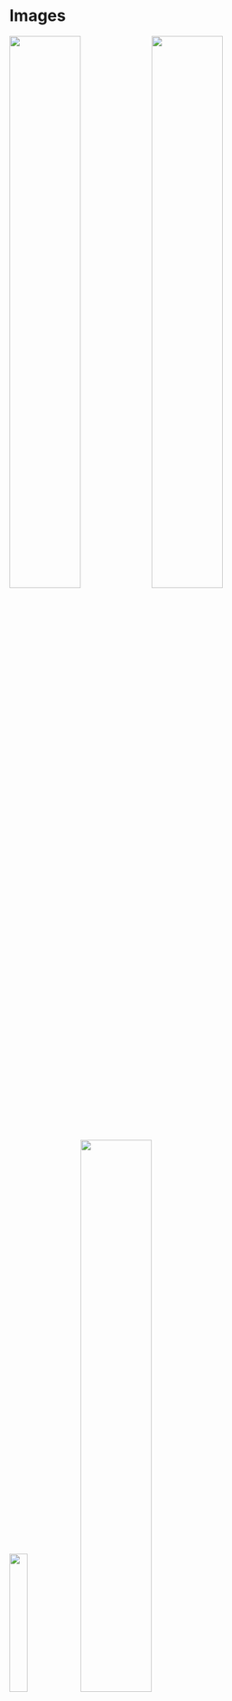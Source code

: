 # Images

<img src="http://i.imgur.com/ef4VUV9.png" width="50%"/><img src="http://i.imgur.com/ij2kIVX.png" width="50%"/>
<img src="http://i.imgur.com/qBJYoOf.png" width="25%"/><img src="http://i.imgur.com/UNm43oP.png" width="50%"/>
